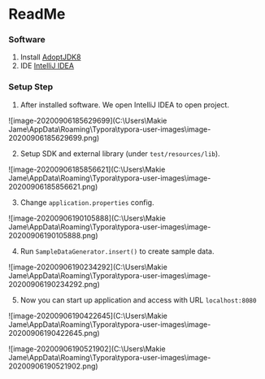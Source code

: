 # ReadMe

### Software

1. Install [AdoptJDK8](https://adoptopenjdk.net/?variant=openjdk8&jvmVariant=hotspot)
2. IDE [IntelliJ IDEA](https://www.jetbrains.com/idea/download/)

### Setup Step

1. After installed software. We open IntelliJ IDEA to open project.

![image-20200906185629699](C:\Users\Makie Jame\AppData\Roaming\Typora\typora-user-images\image-20200906185629699.png)

2. Setup SDK and external library (under `test/resources/lib`).

![image-20200906185856621](C:\Users\Makie Jame\AppData\Roaming\Typora\typora-user-images\image-20200906185856621.png)

3. Change `application.properties` config.

![image-20200906190105888](C:\Users\Makie Jame\AppData\Roaming\Typora\typora-user-images\image-20200906190105888.png)

4. Run `SampleDataGenerator.insert()` to create sample data.

![image-20200906190234292](C:\Users\Makie Jame\AppData\Roaming\Typora\typora-user-images\image-20200906190234292.png)



5. Now you can start up application and access with URL `localhost:8080`

![image-20200906190422645](C:\Users\Makie Jame\AppData\Roaming\Typora\typora-user-images\image-20200906190422645.png)

![image-20200906190521902](C:\Users\Makie Jame\AppData\Roaming\Typora\typora-user-images\image-20200906190521902.png)